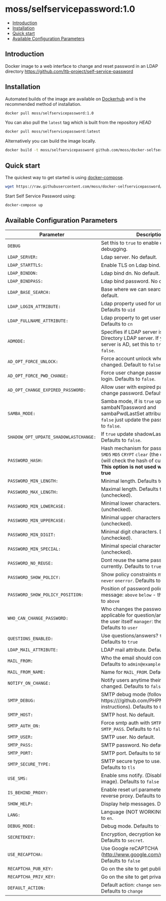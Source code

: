 moss/selfservicepassword:1.0
===================================


* [Introduction](#introduction)
* [Installation](#installation)
* [Quick start](#quick-start)
* [Available Configuration Parameters](#available-configuration-parameters)

## Introduction

Docker image to a web interface to change and reset password in an LDAP
directory https://github.com/ltb-project/self-service-password

## Installation

Automated builds of the image are available on [Dockerhub](https://hub.docker.com/r/moss/selfservicepassword) and is the recommended method of installation.

```bash
docker pull moss/selfservicepassword:1.0
```

You can also pull the `latest` tag which is built from the repository *HEAD*

```bash
docker pull moss/selfservicepassword:latest
```

Alternatively you can build the image locally.

```bash
docker build -t moss/selfservicepassword github.com/moss/docker-selfservicepassword
```

## Quick start

The quickest way to get started is using [docker-compose](https://docs.docker.com/compose/).

```bash
wget https://raw.githubusercontent.com/moss/docker-selfservicepassword/master/docker-compose.yml
```
Start Self Service Password using:

```bash
docker-compose up
```

## Available Configuration Parameters
| Parameter | Description |
|-----------|-------------|
| `DEBUG` | Set this to `true` to enable entrypoint debugging. |
| `LDAP_SERVER: ` | Ldap server. No default. |
| `LDAP_STARTTLS: ` | Enable TLS on Ldap bind. No default. |
| `LDAP_BINDDN: ` | Ldap bind dn. No default. |
| `LDAP_BINDPASS: ` | Ldap bind password. No default. |
| `LDAP_BASE_SEARCH: ` | Base where we can search for users. No default. |
| `LDAP_LOGIN_ATTRIBUTE: ` | Ldap property used for user searching. Defaults to `uid` |
| `LDAP_FULLNAME_ATTRIBUTE: ` | Ldap property to get user fullname. Defaults to `cn` |
| `ADMODE: ` | Specifies if LDAP server is Active Directory LDAP server. If your LDAP server is AD, set this to `true`. Defaults to `false`. |
| `AD_OPT_FORCE_UNLOCK: ` | Force account unlock when password is changed.  Default to `false`.|
| `AD_OPT_FORCE_PWD_CHANGE: ` | Force user change password at next login.  Defaults to `false`. |
| `AD_OPT_CHANGE_EXPIRED_PASSWORD: ` | Allow user with expired password to change password. Defaults to `false`. |
| `SAMBA_MODE: ` | Samba mode, if is `true` update sambaNTpassword and sambaPwdLastSet attributes too; if is `false` just update the password. Defaults to `false`. |
| `SHADOW_OPT_UPDATE_SHADOWLASTCHANGE: ` | If `true` update shadowLastChange.  Defaults to `false`. |
| `PASSWORD_HASH: ` |  Hash mechanism for password: `SSHA` `SHA` `SMD5` `MD5` `CRYPT` `clear` (the default) `auto` (will check the hash of current password)  **This option is not used with ad_mode = true** |
| `PASSWORD_MIN_LENGTH: ` | Minimal length. Defaults to `0` (unchecked). |
| `PASSWORD_MAX_LENGTH: ` | Maximal length. Defaults to `0` (unchecked). |
| `PASSWORD_MIN_LOWERCASE: ` | Minimal lower characters. Defaults to `0` (unchecked).  |
| `PASSWORD_MIN_UPPERCASE: ` | Minimal upper characters. Defaults to `0` (unchecked).  |
| `PASSWORD_MIN_DIGIT: ` | Minimal digit characters. Defaults to `0` (unchecked).  |
| `PASSWORD_MIN_SPECIAL: ` | Minimal special characters. Defaults to `0` (unchecked).  |
| `PASSWORD_NO_REUSE: ` | Dont reuse the same password as currently. Defaults to `true`. |
| `PASSWORD_SHOW_POLICY: ` | Show policy constraints message: `always` `never` `onerror`. Defaults to `never` |
| `PASSWORD_SHOW_POLICY_POSITION: ` | Position of password policy constraints message: `above` `below` - the form. Defaults to `above` |
| `WHO_CAN_CHANGE_PASSWORD: ` | Who changes the password?  Also applicable for question/answer save `user`: the user itself `manager`: the above binddn. Defaults to `user` |
| `QUESTIONS_ENABLED: ` | Use questions/answers?  `true` or `false`. Defaults to `true` |
| `LDAP_MAIL_ATTRIBUTE: ` | LDAP mail attribute. Defaults to `mail` |
| `MAIL_FROM: ` | Who the email should come from. Defaults to `admin@example.com` |
| `MAIL_FROM_NAME: ` | Name for `MAIL_FROM`. Defaults to `No Reply`|
| `NOTIFY_ON_CHANGE: ` | Notify users anytime their password is changed. Defaults to `false` |
| `SMTP_DEBUG: ` | SMTP debug mode (following https:////github.com/PHPMailer/PHPMailer instructions). Defaults to `0` |
| `SMTP_HOST: ` | SMTP host. No default. |
| `SMTP_AUTH_ON: ` | Force smtp auth with `SMTP_USER` and `SMTP_PASS`. Defaults to `false` |
| `SMTP_USER: ` | SMTP user. No default. |
| `SMTP_PASS: ` | SMTP password. No default. |
| `SMTP_PORT: ` | SMTP port. Defaults to `587` |
| `SMTP_SECURE_TYPE: ` | SMTP secure type to use. `ssl` or `tls`. Defaults to `tls` |
| `USE_SMS: ` | Enable sms notify. (Disabled on this image). Defaults to `false` |
| `IS_BEHIND_PROXY: ` | Enable reset url parameter to accept reverse proxy. Defaults to `false`  |
| `SHOW_HELP: ` | Display help messages. Defaults to `true`. |
| `LANG: ` | Language (NOT WORKING YET). Defaults to `en`.  |
| `DEBUG_MODE: ` | Debug mode. Defaults to `false`. |
| `SECRETEKEY: ` | Encryption, decryption keyphrase. Defaults to `secret`. |
| `USE_RECAPTCHA: ` | Use Google reCAPTCHA (http://www.google.com/recaptcha). Defaults to `false` |
| `RECAPTCHA_PUB_KEY: ` | Go on the site to get public key |
| `RECAPTCHA_PRIV_KEY: ` | Go on the site to get private key |
| `DEFAULT_ACTION: ` | Default action: `change` `sendtoken` `sendsms`. Defaults to `change` |
